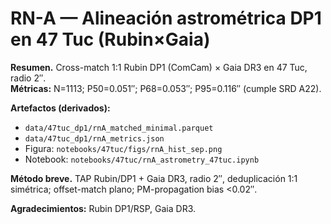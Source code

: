 # RN-A — Alineación astrométrica DP1 en 47 Tuc (Rubin×Gaia)

**Resumen.** Cross-match 1:1 Rubin DP1 (ComCam) × Gaia DR3 en 47 Tuc, radio 2″.  
**Métricas:** N=1113; P50=0.051″; P68=0.053″; P95=0.116″ (cumple SRD A22).

**Artefactos (derivados):**
- `data/47tuc_dp1/rnA_matched_minimal.parquet`
- `data/47tuc_dp1/rnA_metrics.json`
- Figura: `notebooks/47tuc/figs/rnA_hist_sep.png`
- Notebook: `notebooks/47tuc/rnA_astrometry_47tuc.ipynb`

**Método breve.** TAP Rubin/DP1 + Gaia DR3, radio 2″, deduplicación 1:1 simétrica; offset-match plano; PM-propagation bias <0.02″.

**Agradecimientos:** Rubin DP1/RSP, Gaia DR3.
